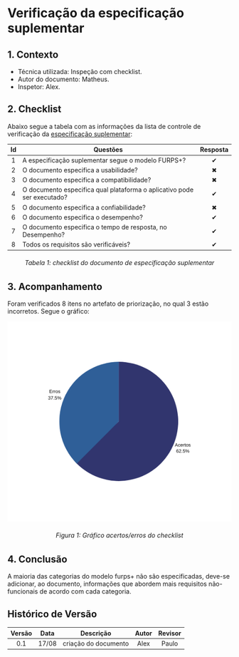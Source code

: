 # Verificação da especificação suplementar

## **1. Contexto**

- Técnica utilizada: Inspeção com checklist.
- Autor do documento: Matheus.
- Inspetor: Alex.

## **2. Checklist**

Abaixo segue a tabela com as informações da lista de controle de verificação da [especificação suplementar](../../modelagem/especificacao.md):

|Id|Questões|Resposta|
|:---:|---|:---:|
|1|A especificação suplementar segue o modelo FURPS+?|✔ |
|2|O documento especifica a usabilidade?|✖|
|3|O documento especifica a compatibilidade?|✖|
|4|O documento especifica qual plataforma o aplicativo pode ser executado?|✔|
|5|O documento especifica a confiabilidade?|✖|
|6|O documento especifica o desempenho?|✔|
|7|O documento especifica o tempo de resposta, no Desempenho?|✔|
|8|Todos os requisitos são verificáveis?|✔|

<h6 align = "center">Tabela 1: checklist do documento de especificação suplementar</h6>

## **3. Acompanhamento**

Foram verificados 8 itens no artefato de priorização, no qual 3 estão incorretos. Segue o gráfico: 

![](../../images/verificacao/graficoEspSup.png)

<h6 align = "center">Figura 1: Gráfico acertos/erros do checklist</h6>

## **4. Conclusão**

A maioria das categorias do modelo furps+ não são especificadas, deve-se adicionar, ao documento, informações que abordem mais requisitos não-funcionais de acordo com cada categoria.

## Histórico de Versão

| Versão |    Data    |       Descrição       |     Autor     |    Revisor    |
|:------:|:----------:|:---------------------:|:-------------:|:-------------:|
|0.1|17/08|criação do documento|Alex|Paulo|